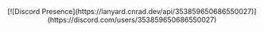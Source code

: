 <div align="center">
    [![Discord Presence](https://lanyard.cnrad.dev/api/353859650686550027)](https://discord.com/users/353859650686550027)
    <!-- <img src="https://github-readme-stats.vercel.app/api/top-langs/?username=itsRealZYAF&layout=compact&theme=dark&count_private=true"/> -->
</div>
